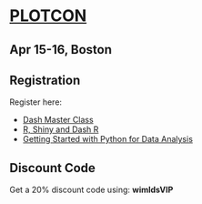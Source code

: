 # [PLOTCON](https://plotcon.plot.ly/)
## Apr 15-16, Boston
 
## Registration
Register here:  
- [Dash Master Class](https://plotcon.plot.ly/dash-master-class/)
- [R, Shiny and Dash R](https://plotcon.plot.ly/r-shiny-dash-r/)
- [Getting Started with Python for Data Analysis](https://plotcon.plot.ly/python-for-data-analysis/)

## Discount Code
Get a 20% discount code using: **wimldsVIP**  

 
